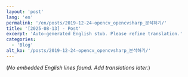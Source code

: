 ```yaml
---
layout: 'post'
lang: 'en'
permalink: '/en/posts/2019-12-24-opencv_opencvsharp_분석하기/'
title: '[2025-08-13] - Post'
excerpt: 'Auto-generated English stub. Please refine translation.'
categories:
  - 'Blog'
alt_ko: '/posts/2019-12-24-opencv_opencvsharp_분석하기/'
---
```


(*No embedded English lines found. Add translations later.*)
